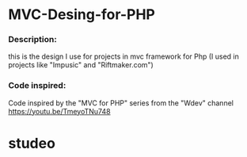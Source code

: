 # MVC-Desing-for-PHP

### Description:
this is the design I use for projects in mvc framework for Php (I used in projects like "Impusic" and "Riftmaker.com")

### Code inspired:
Code inspired by the "MVC for PHP" series from the "Wdev" channel
https://youtu.be/TmeyoTNu748
# studeo
